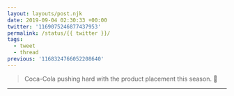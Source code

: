 ```yaml
---
layout: layouts/post.njk
date: 2019-09-04 02:30:33 +00:00
twitter: '1169075246877437953'
permalink: /status/{{ twitter }}/
tags: 
  - tweet
  - thread
previous: '1168324766052208640'
---
```


> Coca-Cola pushing hard with the product placement this season. 🥤

---
